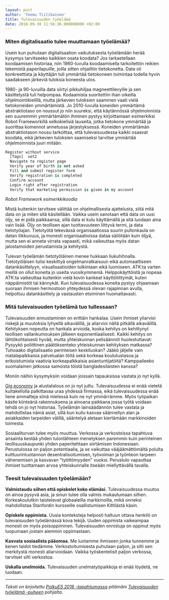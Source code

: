 ```yaml
---
layout: post
author: 'Teemu Tiilikainen'
title: Tulevaisuuden työelämä
date: 2018-09-30 11:56:36.000000000 +02:00
---
```


### Miten digitalisaatio tulee muuttamaan työelämää?

Usein kun puhutaan digitalisaation vaikutuksesta työelämään herää kysymys tarvitseeko kaikkien osata koodata? Jos tarkastellaan koodaamisen historiaa, niin 1960-luvulla koodaamisella tarkoitettiin reikien tekemistä paperilapuille, joilla sitten ohjailtiin tietokonetta. Data oli konkreettista ja käyttäjän tuli ymmärtää tietokoneen toimintaa todella hyvin saadakseen järkeviä tuloksia koneesta ulos.

1980- ja 90-luvuilla data siirtyi pikkuhiljaa magneettilevyille ja sen käsittelystä tuli helpompaa. Kodaamista suoritettiin ihan oikeilla ohjelmointikielillä, mutta järkevien tuloksien saaminen vaati vielä tietokoneiden ymmärtämistä. Jo 2010-luvulla koneiden ymmärtämä abstraktiotaso on noussut jo niin suureksi, että käytännössä ohjelmoinnista sen suuremmin ymmärtämätön ihminen pystyy kirjoittamaan esimerkiksi Robot Frameworkillä selkokielisiä lauseita, jotka tietokone ymmärtää ja suorittaa komennot annetussa järjestyksessä. Koneiden ymmärtämän abstraktiotason nousu tarkoittaa, että tulevaisuudessa kaikki osaavat koodata, eikä järkevien tuloksien saamiseksi tarvitse ymmärtää ohjelmoinnista juuri mitään.

```python
Register without service
  [Tags]  set2
  Navigate to register page
  Verify year of birth is not asked
  Fill and submit register form
  Verify registration is completed
  Confirm account
  Login right after registration
  Verify that marketing permission is given in my account
```
*Robot Framework esimerkkikoodia*

Mistä kuitenkin tarvitsee välittää on ohjelmallisesta ajattelusta, siitä mitä data on ja miten sitä käsitellään. Vaikka usein sanotaan että data on uusi öljy, se ei pidä paikkaansa, sillä data ei kulu käyttämällä ja sitä luodaan aina vain lisää. Öljy on teollisen ajan tuottavuuteen liittyvä termi, ja data tietotyöajan. Tietotyötä tekevässä organisaatiossa suurin pullonkaula on datan liikkuvuus, ja monesti organisaatioissa dataa säilötään kuin öljyä, mutta sen ei anneta virrata vapaasti, mikä vaikeuttaa myös datan jalostamoiden perustamista ja kehitystä. 

Tulevan työelämän tietotyöläinen menee hukkaan liukuhihnalla. Tietotyöläisen tulisi keskittyä ongelmanratkaisuun eikä automaattiseen datankäsittelyyn, visualisaatioiden tulkintaan eikä luomiseen. ATK:ta varten meillä on ollut koneita jo useita vuosikymmeniä. Helppokäyttöistä ja nopeaa ATK:ta vaikeuttaa kuitenkin vielä kovin kankeat käyttöliittymät, kuten näppäimistöt tai kännykät. Kun tulevaisuudessa koneita pystyy ohjaamaan suoraan ihmisen hermostoon yhteydessä olevan rajapinnan avulla, helpottuu datankäsittely ja vastausten etsiminen huomattavasti.

### Mitä tulevaisuuden työelämä tuo tullessaan?

Tulevaisuuden ennustaminen on erittäin hankalaa. Usein ihmiset yliarvioi riskejä ja muutoksia lyhyellä aikavälillä, ja aliarvioi näitä pitkällä aikavälillä. Kehityksen nopeutta on hankala arvioida, koska kehitys on kehittynyt teollisen vallankumouksen jälkeen exponentiaalisesti. Kaikki kehitys on lähtökohtaisesti hyvää, mutta yhteiskunnan pelisäännöt huolestuttavat: Pysyykö poliittinen päätöksenteko yhteiskunnan kehityksen matkassa? Tuhoaako digitalisaatio perinteisen keskiluokan? Jääkö jäljelle vain matalapalkkaisia palvelualan töitä sekä korkeaa koulutustasoa ja erikoistumista vaativia korkeapalkkaisia asiantuntijatöitä? Kamppaileeko suomalainen jatkossa samoista töistä bangladesilaisten kanssa?

Moniin näihin kysymyksiin voidaan joissain tapauksissa vastata jo nyt kyllä.

[Gig economy](https://www.theatlantic.com/technology/archive/2018/08/fiverr-online-gig-economy/569083/) ja alustatalous on jo nyt juttu. Tulevaisuudessa ei enää vietetä kultakellolla palkittavaa uraa yhdessä firmassa, eikä tulevaisuudessa enää liene ammatteja siinä mielessä kuin ne nyt ymmärrämme. Myös työpaikan käsite kiinteänä rakennuksena ja ainoana paikkana jossa työtä voidaan tehdä on jo nyt historiaa. Työelämän lainsäädännön tulee vastata ja mahdollistaa nämä asiat, sillä kun kuilu kasvaa säännellyn alan ja asiakkaiden tarpeiden välillä, sääntelyä aletaan kiertämään markkinoiden toimesta.

Sosiaaliturvan tulee myös muuttua. Verkossa ja verkostoissa tapahtuva ansainta kestää yhden tulonlähteen menetyksen paremmin kuin perinteinen teollisuuskaupunki yhden paperitehtaan siirtämisen Indonesiaan. Perustulossa on paljon potentiaalia, ja se vaikuttaa vääjäämättömältä polulta kulttuurintuotannon desentralisoitumisen, työvoiman ja työnteon tarpeen vähenemisen ja kasvavan "työttömyyden" vuoksi. Perustulo vapauttaa ihmiset tuottamaan arvoa yhteiskunnalle itseään miellyttävällä tavalla.

### Teesit tulevaisuuden työelämään?

**Valmistaudu siihen että opiskelet koko elämäsi.** Tulevaisuudessa muutos on ainoa pysyvä asia, ja sinun tulee olla valmis mukautumaan siihen. Korkeakoulutkin taistelevat globaaleilla markkinoilla, mikä onneksi mahdollistaa Stanfordin kursseille osallistumisen Kittilästä käsin.

**Opiskele oppimista.** Uusia konteksteja helposti haltuun ottava henkilö on tulevaisuuden työelämässä kova tekijä. Uuden oppimista vaikeampaa monesti on myös poisoppiminen. Tulevaisuuden onnistuja on oppinut myös luopumaan jostain aiemmin oppimastaan.

**Kasvata sosiaalista pääomaa.** Me luotamme ihmiseen jonka tunnemme ja kenen taidot tiedämme. Verkostoitumisesta puhutaan paljon, ja silti sen merkitystä monesti aliarvioidaan. Vaikka työskentelisit paljon verkossa, tarvitset silti verkostoa. 

**Uskalla unelmoida.** Tulevaisuuden unelmatyöpaikkoja ei enää löydetä, ne luodaan.

---

*Teksti on kirjoitettu [PolkuES 2018 -tapahtumassa](https://polku.es/2018/) pitämäni [Tulevaisuuden työelämä -puheen](https://slides.com/varmais/tulevaisuuden-tyoelama/) pohjalta.*

